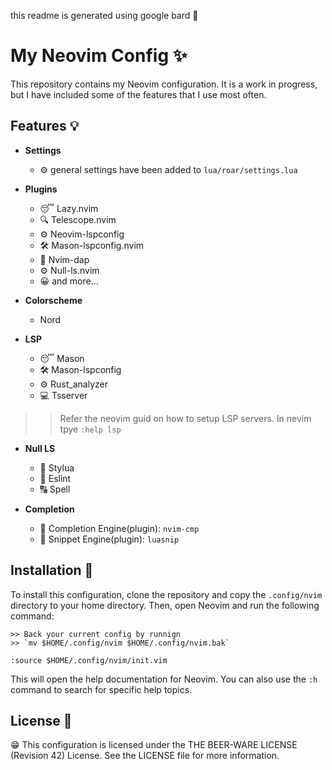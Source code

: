this readme is generated using google bard 🤖

# My Neovim Config ✨

This repository contains my Neovim configuration. It is a work in progress, but I have included some of the features that I use most often.

## Features 💡

* **Settings**
    * ⚙ general settings have been added to `lua/roar/settings.lua`

* **Plugins**
    * 😴 Lazy.nvim
    * 🔍 Telescope.nvim
    * ⚙️  Neovim-lspconfig
    * 🛠 Mason-lspconfig.nvim
    * 🐞 Nvim-dap
    * ⚙  Null-ls.nvim
    * 😀 and more...

* **Colorscheme**
    *   Nord

* **LSP**
    * 😴 Mason
    * 🛠 Mason-lspconfig
    * ⚙️  Rust_analyzer
    * 💻 Tsserver

>> Refer the neovim guid on how to setup LSP servers. In nevim tpye `:help lsp`

* **Null LS**
    * 🔨 Stylua
    * 🐛 Eslint
    * 🔠 Spell

* **Completion**
    * 🔨 Completion Engine(plugin): `nvim-cmp`
    * 📎 Snippet Engine(plugin): `luasnip`

## Installation 🔨

To install this configuration, clone the repository and copy the `.config/nvim` directory to your home directory. Then, open Neovim and run the following command:

    >> Back your current config by runnign
    >> `mv $HOME/.config/nvim $HOME/.config/nvim.bak`
```
:source $HOME/.config/nvim/init.vim
```

This will open the help documentation for Neovim. You can also use the `:h` command to search for specific help topics.

## License 📝

😁 This configuration is licensed under the THE BEER-WARE LICENSE (Revision 42) License. See the LICENSE file for more information.
